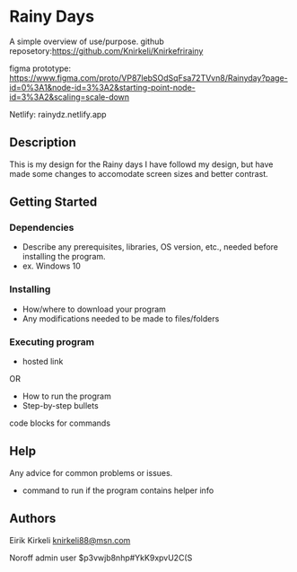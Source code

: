 # Rainy Days

A simple overview of use/purpose.
github reposetory:https://github.com/Knirkeli/Knirkefrirainy

figma prototype: https://www.figma.com/proto/VP87lebSOdSqFsa72TVvn8/Rainyday?page-id=0%3A1&node-id=3%3A2&starting-point-node-id=3%3A2&scaling=scale-down

Netlify: rainydz.netlify.app

## Description

This is my design for the Rainy days
I have followd my design, but have made some changes to accomodate screen sizes and better contrast.

## Getting Started

### Dependencies

- Describe any prerequisites, libraries, OS version, etc., needed before installing the program.
- ex. Windows 10

### Installing

- How/where to download your program
- Any modifications needed to be made to files/folders

### Executing program

- hosted link

OR

- How to run the program
- Step-by-step bullets

code blocks for commands

## Help

Any advice for common problems or issues.

- command to run if the program contains helper info

## Authors

Eirik Kirkeli knirkeli88@msn.com

Noroff admin user $p3vwjb8nhp#YkK9xpvU2C(S
